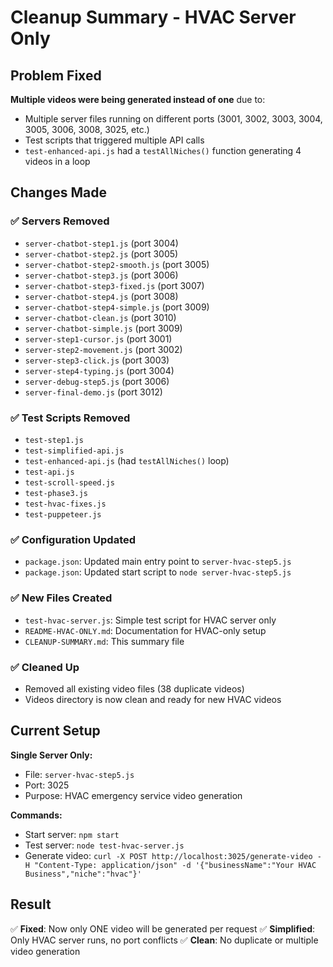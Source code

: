 # Cleanup Summary - HVAC Server Only

## Problem Fixed
**Multiple videos were being generated instead of one** due to:
- Multiple server files running on different ports (3001, 3002, 3003, 3004, 3005, 3006, 3008, 3025, etc.)
- Test scripts that triggered multiple API calls
- `test-enhanced-api.js` had a `testAllNiches()` function generating 4 videos in a loop

## Changes Made

### ✅ Servers Removed
- `server-chatbot-step1.js` (port 3004)
- `server-chatbot-step2.js` (port 3005)  
- `server-chatbot-step2-smooth.js` (port 3005)
- `server-chatbot-step3.js` (port 3006)
- `server-chatbot-step3-fixed.js` (port 3007)
- `server-chatbot-step4.js` (port 3008)
- `server-chatbot-step4-simple.js` (port 3009)
- `server-chatbot-clean.js` (port 3010)
- `server-chatbot-simple.js` (port 3009)
- `server-step1-cursor.js` (port 3001)
- `server-step2-movement.js` (port 3002)
- `server-step3-click.js` (port 3003)
- `server-step4-typing.js` (port 3004)
- `server-debug-step5.js` (port 3006)
- `server-final-demo.js` (port 3012)

### ✅ Test Scripts Removed
- `test-step1.js`
- `test-simplified-api.js`
- `test-enhanced-api.js` (had `testAllNiches()` loop)
- `test-api.js`
- `test-scroll-speed.js`
- `test-phase3.js`
- `test-hvac-fixes.js`
- `test-puppeteer.js`

### ✅ Configuration Updated
- `package.json`: Updated main entry point to `server-hvac-step5.js`
- `package.json`: Updated start script to `node server-hvac-step5.js`

### ✅ New Files Created
- `test-hvac-server.js`: Simple test script for HVAC server only
- `README-HVAC-ONLY.md`: Documentation for HVAC-only setup
- `CLEANUP-SUMMARY.md`: This summary file

### ✅ Cleaned Up
- Removed all existing video files (38 duplicate videos)
- Videos directory is now clean and ready for new HVAC videos

## Current Setup

**Single Server Only:**
- File: `server-hvac-step5.js`
- Port: 3025
- Purpose: HVAC emergency service video generation

**Commands:**
- Start server: `npm start`
- Test server: `node test-hvac-server.js`
- Generate video: `curl -X POST http://localhost:3025/generate-video -H "Content-Type: application/json" -d '{"businessName":"Your HVAC Business","niche":"hvac"}'`

## Result
✅ **Fixed**: Now only ONE video will be generated per request
✅ **Simplified**: Only HVAC server runs, no port conflicts
✅ **Clean**: No duplicate or multiple video generation